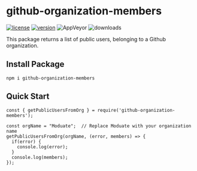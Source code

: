 # github-organization-members

[![license](https://img.shields.io/npm/l/github-organization-members.svg)](https://github.com/moduate/github-organization-members/blob/master/LICENSE) [![version](https://img.shields.io/npm/v/github-organization-members.svg)](https://www.npmjs.com/package/github-organization-members) ![AppVeyor](https://img.shields.io/appveyor/ci/Jason-Cooke/github-organization-members.svg) ![downloads](https://img.shields.io/npm/dt/github-organization-members.svg)

This package returns a list of public users, belonging to a Github organization.

## Install Package
```
npm i github-organization-members

```

## Quick Start
```
const { getPublicUsersFromOrg } = require('github-organization-members');

const orgName = "Moduate";  // Replace Moduate with your organization name
getPublicUsersFromOrg(orgName, (error, members) => {
  if(error) {
    console.log(error);
  }
  console.log(members);
});
```

